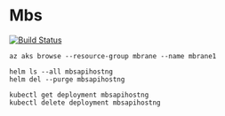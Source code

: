 # Mbs

[![Build Status](https://mbrane.visualstudio.com/IvanShiyan/_apis/build/status/Mbs.Api.Host.Ng%20-%20Azure%20Kubernetes%20Service%20-%20CI-clone?branchName=master)](https://mbrane.visualstudio.com/IvanShiyan/_build/latest?definitionId=11&branchName=master)

```shell
az aks browse --resource-group mbrane --name mbrane1

helm ls --all mbsapihostng
helm del --purge mbsapihostng

kubectl get deployment mbsapihostng
kubectl delete deployment mbsapihostng
```